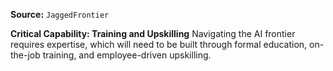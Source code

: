 **Source:** `JaggedFrontier`

**Critical Capability: Training and Upskilling**
Navigating the AI frontier requires expertise, which will need to be built through formal education, on-the-job training, and employee-driven upskilling.
